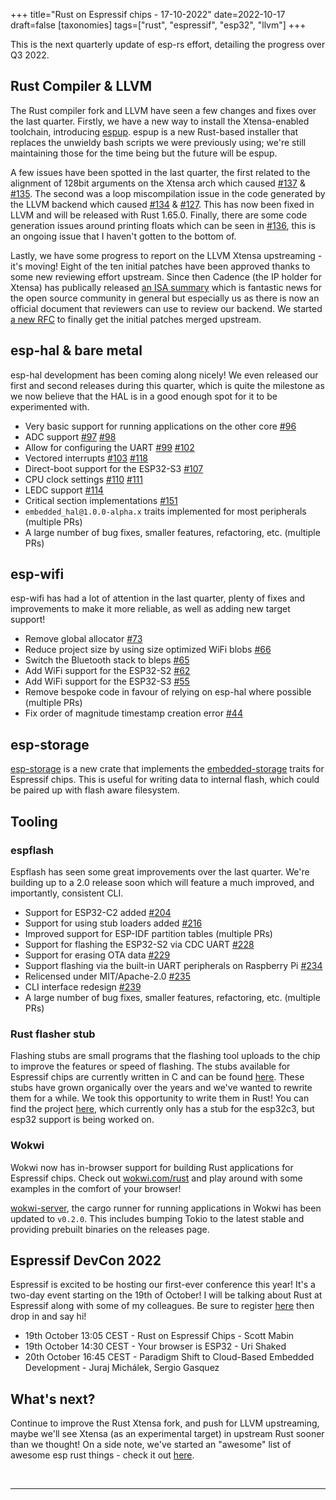 +++
title="Rust on Espressif chips - 17-10-2022"
date=2022-10-17
draft=false
[taxonomies]
tags=["rust", "espressif", "esp32", "llvm"]
+++

This is the next quarterly update of esp-rs effort, detailing the progress over Q3 2022.

## Rust Compiler & LLVM

The Rust compiler fork and LLVM have seen a few changes and fixes over the last quarter. Firstly, we have a new way to install the Xtensa-enabled toolchain, introducing [espup](https://github.com/esp-rs/espup). espup is a new Rust-based installer that replaces the unwieldy bash scripts we were previously using; we're still maintaining those for the time being but the future will be espup.

A few issues have been spotted in the last quarter, the first related to the alignment of 128bit arguments on the Xtensa arch which caused [#137](https://github.com/esp-rs/rust/issues/137) & [#135](https://github.com/esp-rs/rust/issues/135). The second was a loop miscompilation issue in the code generated by the LLVM backend which caused [#134](https://github.com/esp-rs/rust/issues/134) & [#127](https://github.com/esp-rs/rust/issues/127). This has now been fixed in LLVM and will be released with Rust 1.65.0. Finally, there are some code generation issues around printing floats which can be seen in [#136](https://github.com/esp-rs/rust/issues/136), this is an ongoing issue that I haven't gotten to the bottom of.

Lastly, we have some progress to report on the LLVM Xtensa upstreaming - it's moving! Eight of the ten initial patches have been approved thanks to some new reviewing effort upstream. Since then Cadence (the IP holder for Xtensa) has publically released [an ISA summary](https://www.cadence.com/content/dam/cadence-www/global/en_US/documents/tools/ip/tensilica-ip/isa-summary.pdf) which is fantastic news for the open source community in general but especially us as there is now an official document that reviewers can use to review our backend. We started [a new RFC](https://discourse.llvm.org/t/rfc-request-for-upstream-tensilica-xtensa-esp32-backend/65355/3) to finally get the initial patches merged upstream.

## esp-hal & bare metal

esp-hal development has been coming along nicely! We even released our first and second releases during this quarter, which is quite the milestone as we now believe that the HAL is in a good enough spot for it to be experimented with.

- Very basic support for running applications on the other core [#96](https://github.com/esp-rs/esp-hal/pull/96)
- ADC support [#97](https://github.com/esp-rs/esp-hal/pull/97) [#98](https://github.com/esp-rs/esp-hal/pull/98)
- Allow for configuring the UART [#99](https://github.com/esp-rs/esp-hal/pull/99) [#102](https://github.com/esp-rs/esp-hal/pull/102)
- Vectored interrupts [#103](https://github.com/esp-rs/esp-hal/pull/103) [#118](https://github.com/esp-rs/esp-hal/pull/118)
- Direct-boot support for the ESP32-S3 [#107](https://github.com/esp-rs/esp-hal/pull/107)
- CPU clock settings [#110](https://github.com/esp-rs/esp-hal/pull/110) [#111](https://github.com/esp-rs/esp-hal/pull/111)
- LEDC support [#114](https://github.com/esp-rs/esp-hal/pull/114)
- Critical section implementations [#151](https://github.com/esp-rs/esp-hal/pull/151)
- `embedded_hal@1.0.0-alpha.x` traits implemented for most peripherals (multiple PRs)
- A large number of bug fixes, smaller features, refactoring, etc. (multiple PRs)

## esp-wifi

esp-wifi has had a lot of attention in the last quarter, plenty of fixes and improvements to make it more reliable, as well as adding new target support!

- Remove global allocator [#73](https://github.com/esp-rs/esp-wifi/pull/73)
- Reduce project size by using size optimized WiFi blobs [#66](https://github.com/esp-rs/esp-wifi/pull/66)
- Switch the Bluetooth stack to bleps [#65](https://github.com/esp-rs/esp-wifi/pull/65)
- Add WiFi support for the ESP32-S2 [#62](https://github.com/esp-rs/esp-wifi/pull/62)
- Add WiFi support for the ESP32-S3 [#55](https://github.com/esp-rs/esp-wifi/pull/55)
- Remove bespoke code in favour of relying on esp-hal where possible (multiple PRs)
- Fix order of magnitude timestamp creation error [#44](https://github.com/esp-rs/esp-wifi/pull/44)

## esp-storage

[esp-storage](https://github.com/esp-rs/esp-storage) is a new crate that implements the [embedded-storage](https://docs.rs/embedded-storage/latest/embedded_storage/) traits for Espressif chips. This is useful for writing data to internal flash, which could be paired up with flash aware filesystem.

## Tooling

### espflash

Espflash has seen some great improvements over the last quarter. We're building up to a 2.0 release soon which will feature a much improved, and importantly, consistent CLI.

- Support for ESP32-C2 added [#204](https://github.com/esp-rs/espflash/pull/204)
- Support for using stub loaders added [#216](https://github.com/esp-rs/espflash/pull/216)
- Improved support for ESP-IDF partition tables (multiple PRs)
- Support for flashing the ESP32-S2 via CDC UART [#228](https://github.com/esp-rs/espflash/pull/228)
- Support for erasing OTA data [#229](https://github.com/esp-rs/espflash/pull/229)
- Support flashing via the built-in UART peripherals on Raspberry Pi [#234](https://github.com/esp-rs/espflash/pull/234)
- Relicensed under MIT/Apache-2.0 [#235](https://github.com/esp-rs/espflash/pull/235)
- CLI interface redesign [#239](https://github.com/esp-rs/espflash/pull/239)
- A large number of bug fixes, smaller features, refactoring, etc. (multiple PRs)

### Rust flasher stub

Flashing stubs are small programs that the flashing tool uploads to the chip to improve the features or speed of flashing. The stubs available for Espressif chips are currently written in C and can be found [here](https://github.com/espressif/esptool/tree/master/flasher_stub). These stubs have grown organically over the years and we've wanted to rewrite them for a while. We took this opportunity to write them in Rust! You can find the project [here](https://github.com/esp-rs/esp-flasher-stub), which currently only has a stub for the esp32c3, but esp32 support is being worked on. 

### Wokwi

Wokwi now has in-browser support for building Rust applications for Espressif chips. Check out [wokwi.com/rust](https://wokwi.com/rust) and play around with some examples in the comfort of your browser!

[wokwi-server](https://github.com/MabezDev/wokwi-server), the cargo runner for running applications in Wokwi has been updated to `v0.2.0`. This includes bumping Tokio to the latest stable and providing prebuilt binaries on the releases page.

## Espressif DevCon 2022 <!-- Link to my talk & Juraj's & Uri's -->

Espressif is excited to be hosting our first-ever conference this year! It's a two-day event starting on the 19th of October! I will be talking about Rust at Espressif along with some of my colleagues. Be sure to register [here](https://devcon.espressif.com/) then drop in and say hi!

- 19th October 13:05 CEST - Rust on Espressif Chips - Scott Mabin
- 19th October 14:30 CEST - Your browser is ESP32 - Uri Shaked
- 20th October 16:45 CEST - Paradigm Shift to Cloud-Based Embedded Development - Juraj Michálek, Sergio Gasquez


## What's next?

Continue to improve the Rust Xtensa fork, and push for LLVM upstreaming, maybe we'll see Xtensa (as an experimental target) in upstream Rust sooner than we thought! On a side note, we've started an "awesome" list of awesome esp rust things - check it out [here](https://github.com/esp-rs/awesome-esp-rust).


<br/>

---

<br/>

